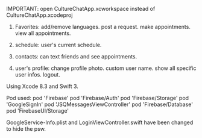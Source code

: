 
IMPORTANT: open CultureChatApp.xcworkspace instead of CultureChatApp.xcodeproj

1. Favorites: add/remove languages. post a request. make appointments. view all appointments. 

2. schedule: user's current schedule.

3. contacts: can text friends and see appointments. 

4. user's profile: change profile photo. custom user name. show all specific user infos. logout. 

Using Xcode 8.3 and Swift 3.

Pod used:
    pod 'Firebase'
    pod 'Firebase/Auth'
    pod 'Firebase/Storage'
    pod 'GoogleSignIn'
    pod 'JSQMessagesViewController'
    pod 'Firebase/Database'
    pod 'FirebaseUI/Storage'


GoogleService-Info.plist and LoginViewController.swift have been changed to hide the psw.

